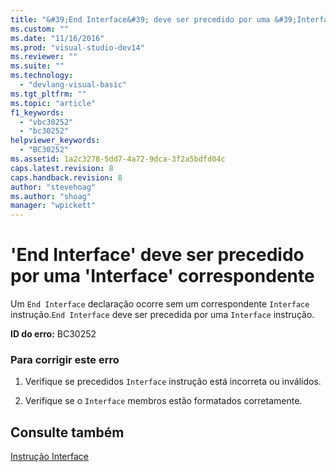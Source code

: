 ```yaml
---
title: "&#39;End Interface&#39; deve ser precedido por uma &#39;Interface&#39; correspondente | Microsoft Docs"
ms.custom: ""
ms.date: "11/16/2016"
ms.prod: "visual-studio-dev14"
ms.reviewer: ""
ms.suite: ""
ms.technology: 
  - "devlang-visual-basic"
ms.tgt_pltfrm: ""
ms.topic: "article"
f1_keywords: 
  - "vbc30252"
  - "bc30252"
helpviewer_keywords: 
  - "BC30252"
ms.assetid: 1a2c3278-5dd7-4a72-9dca-3f2a5bdfd04c
caps.latest.revision: 8
caps.handback.revision: 8
author: "stevehoag"
ms.author: "shoag"
manager: "wpickett"
---
```

# &#39;End Interface&#39; deve ser precedido por uma &#39;Interface&#39; correspondente
Um `End Interface` declaração ocorre sem um correspondente `Interface` instrução.`End Interface` deve ser precedida por uma `Interface` instrução.  
  
 **ID do erro:** BC30252  
  
### Para corrigir este erro  
  
1.  Verifique se precedidos `Interface` instrução está incorreta ou inválidos.  
  
2.  Verifique se o `Interface` membros estão formatados corretamente.  
  
## Consulte também  
 [Instrução Interface](../../visual-basic/language-reference/statements/interface-statement.md)